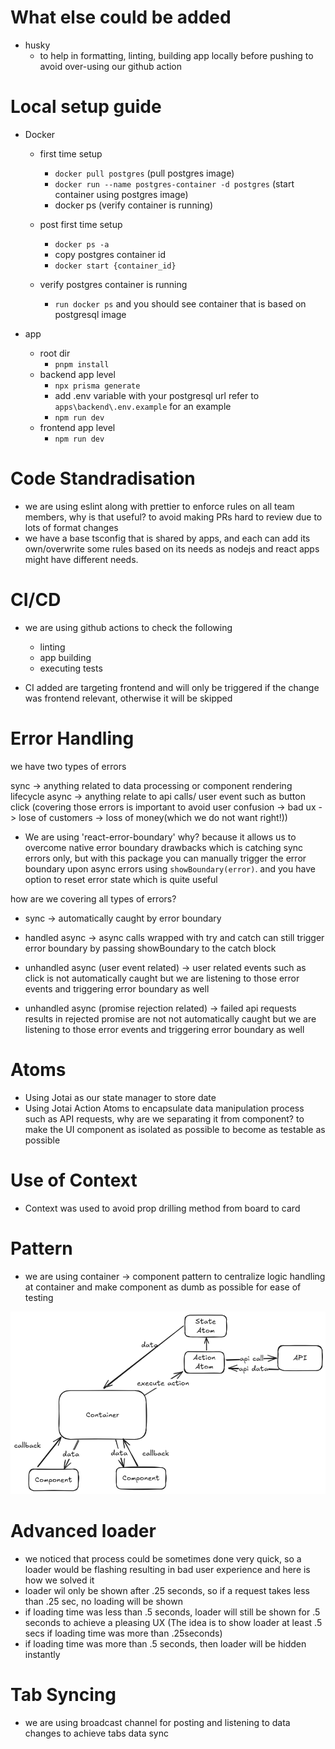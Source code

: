 # What else could be added
- husky 
    - to help in formatting, linting, building app locally before pushing to avoid over-using our github action

# Local setup guide

 - Docker
   - first time setup
        - `docker pull postgres` (pull postgres image)
        - `docker run --name postgres-container -d postgres` (start container using postgres image)
     - docker ps (verify container is running)
    
    - post first time setup
        - `docker ps -a`
        - copy postgres container id
        - `docker start {container_id}`

    - verify postgres container is running
        - `run docker ps` and you should see container that is based on postgresql image

- app

    - root dir
        - `pnpm install`
    - backend app level
        - `npx prisma generate`
        - add .env variable with your postgresql url refer to `apps\backend\.env.example` for an example
        - `npm run dev`
    - frontend app level
        - `npm run dev`



# Code Standradisation

- we are using eslint along with prettier to enforce rules on all team members, why is that useful? to avoid making PRs hard to review due to lots of format changes
- we have a base tsconfig that is shared by apps, and each can add its own/overwrite some rules based on its needs as nodejs and react apps might have different needs.

# CI/CD

- we are using github actions to check the following
    - linting
    - app building
    - executing tests

- CI added are targeting frontend and will only be triggered if the change was frontend relevant, otherwise it will be skipped


# Error Handling

we have two types of errors

sync -> anything related to data processing or component rendering lifecycle
async -> anything relate to api calls/ user event such as button click (covering those errors is important to avoid user confusion -> bad ux -> lose of customers -> loss of money(which we do not want right!))

- We are using 'react-error-boundary'
    why? because it allows us to overcome native error boundary drawbacks which is catching sync errors only, but with this package you can manually trigger the error boundary upon async errors using `showBoundary(error)`. and you have option to reset error state which is quite useful

how are we covering all types of errors?

- sync -> automatically caught by error boundary
- handled async -> async calls wrapped with try and catch can still trigger error boundary by passing showBoundary to the catch block

- unhandled async (user event related) -> user related events such as click is not automatically caught but we are listening to those error events and triggering error   boundary as well
- unhandled  async (promise rejection related) -> failed api requests results in rejected promise are not not automatically caught but we are listening to those error events and triggering error boundary as well

# Atoms

- Using Jotai as our state manager to store date
- Using Jotai Action Atoms to encapsulate data manipulation process such as API requests, why are we separating it from component? to make the UI component as isolated as possible to become as testable as possible

# Use of Context

- Context was used to avoid prop drilling method from board to card

# Pattern

- we are using container -> component pattern to centralize logic handling at container and make component as dumb as possible for ease of testing

![alt text](arch-pattern.png)

# Advanced loader

- we noticed that process could be sometimes done very quick, so a loader would be flashing resulting in bad user experience and here is how we solved it
- loader wil only be shown after .25 seconds, so if a request takes less than .25 sec, no loading will be shown
- if loading time was less than .5 seconds, loader will still be shown for .5 seconds to achieve a pleasing UX (The idea is to show loader at least .5 secs if loading time was more than .25seconds)
- if loading time was more than .5 seconds, then loader will be hidden instantly 

# Tab Syncing

- we are using broadcast channel for posting and listening to data changes to achieve tabs data sync
